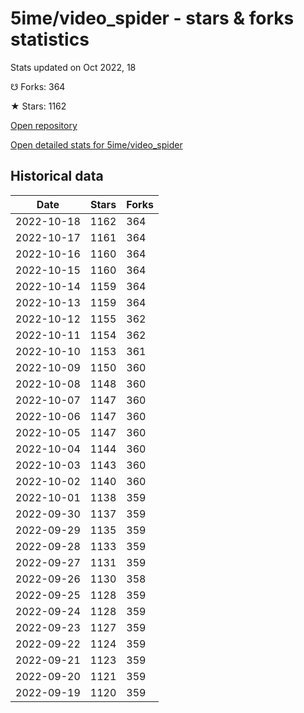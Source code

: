 # 5ime/video_spider - stars & forks statistics

Stats updated on Oct 2022, 18

☋ Forks: 364

★ Stars: 1162

[Open repository](https://github.com/5ime/video_spider)

[Open detailed stats for 5ime/video_spider](https://reviewgithub.com/rep/5ime/video_spider)

## Historical data
| Date | Stars | Forks |
|------|-------|-------|
| 2022-10-18 | 1162 | 364 | 
| 2022-10-17 | 1161 | 364 | 
| 2022-10-16 | 1160 | 364 | 
| 2022-10-15 | 1160 | 364 | 
| 2022-10-14 | 1159 | 364 | 
| 2022-10-13 | 1159 | 364 | 
| 2022-10-12 | 1155 | 362 | 
| 2022-10-11 | 1154 | 362 | 
| 2022-10-10 | 1153 | 361 | 
| 2022-10-09 | 1150 | 360 | 
| 2022-10-08 | 1148 | 360 | 
| 2022-10-07 | 1147 | 360 | 
| 2022-10-06 | 1147 | 360 | 
| 2022-10-05 | 1147 | 360 | 
| 2022-10-04 | 1144 | 360 | 
| 2022-10-03 | 1143 | 360 | 
| 2022-10-02 | 1140 | 360 | 
| 2022-10-01 | 1138 | 359 | 
| 2022-09-30 | 1137 | 359 | 
| 2022-09-29 | 1135 | 359 | 
| 2022-09-28 | 1133 | 359 | 
| 2022-09-27 | 1131 | 359 | 
| 2022-09-26 | 1130 | 358 | 
| 2022-09-25 | 1128 | 359 | 
| 2022-09-24 | 1128 | 359 | 
| 2022-09-23 | 1127 | 359 | 
| 2022-09-22 | 1124 | 359 | 
| 2022-09-21 | 1123 | 359 | 
| 2022-09-20 | 1121 | 359 | 
| 2022-09-19 | 1120 | 359 | 


